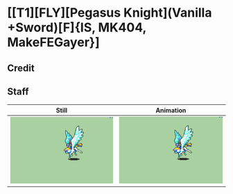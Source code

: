 # [\[T1\]\[FLY\]\[Pegasus Knight\]\(Vanilla +Sword\)\[F\]{IS, MK404, MakeFEGayer}]

## Credit


	
## Staff

| Still | Animation |
| :---: | :-------: |
| ![Staff still](./Staff_000.png) | ![Staff animation](./Staff.gif) |
